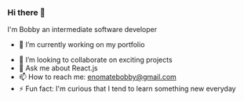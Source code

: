 ### Hi there 👋

<!--
**tehzzohwan/tehzzohwan** is a ✨ _special_ ✨ repository because its `README.md` (this file) appears on your GitHub profile.
-->
I'm Bobby an intermediate software developer

- 🔭 I’m currently working on my portfolio
<!-- - 🌱 I’m currently learning how the backend works with Mongoose MongoDB -->
- 👯 I’m looking to collaborate on exciting projects
- 💬 Ask me about React.js
- 📫 How to reach me: enomatebobby@gmail.com
- ⚡ Fun fact: I'm curious that I tend to learn something new everyday
<!-- 👀 Here is a link to my portfolio: -->
